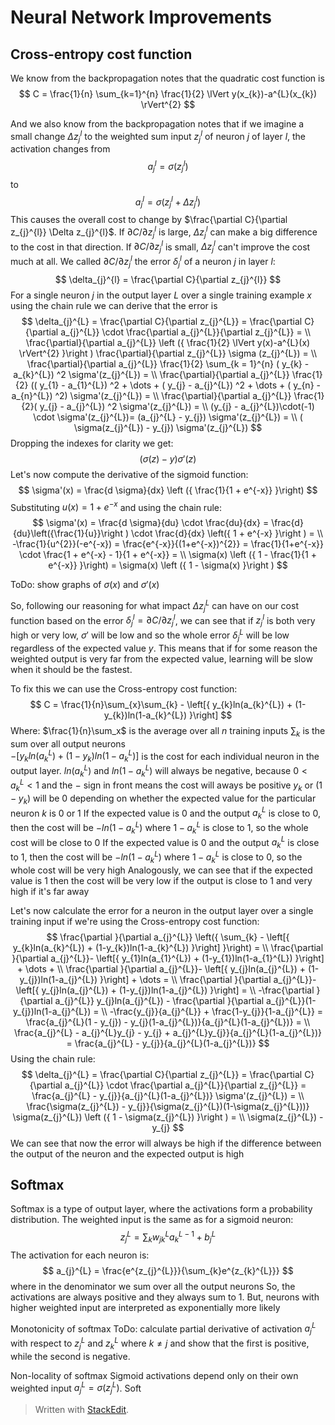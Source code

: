# Neural Network Improvements

## Cross-entropy cost function
We know from the backpropagation notes that the quadratic cost function is
$$
C = \frac{1}{n} \sum_{k=1}^{n} \frac{1}{2} \lVert y(x_{k})-a^{L}(x_{k}) \rVert^{2}
$$

And we also know from the backpropagation notes that if we imagine a small change $\Delta z_{j}^{l}$ to the weighted sum input $z_{j}^{l}$ of neuron $j$ of layer $l$, the activation changes from
$$
a_{j}^{l} = \sigma (z_{j}^{l})
$$
to
$$
a_{j}^{l} = \sigma (z_{j}^{l} + \Delta z_{j}^{l})
$$
This causes the overall cost to change by $\frac{\partial C}{\partial z_{j}^{l}} \Delta z_{j}^{l}$. If $\partial C / \partial z_{j}^{l}$ is large, $\Delta z_{j}^{l}$ can make a big difference to the cost in that direction. If $\partial C / \partial z_{j}^{l}$ is small, $\Delta z_{j}^{l}$ can't improve the cost much at all. 
We called $\partial C / \partial z_{j}^{l}$ the error $\delta_{j}^{l}$ of a neuron $j$ in layer $l$:
$$
\delta_{j}^{l} = \frac{\partial C}{\partial z_{j}^{l}}
$$
For a single neuron $j$ in the output layer $L$ over a single training example $x$ using the chain rule we can derive that the error is
$$
\delta_{j}^{L} = \frac{\partial C}{\partial z_{j}^{L}} = \frac{\partial C}{\partial a_{j}^{L}} \cdot \frac{\partial a_{j}^{L}}{\partial z_{j}^{L}} = \\
\frac{\partial}{\partial a_{j}^{L}} \left ({ \frac{1}{2} \lVert y(x)-a^{L}(x) \rVert^{2} }\right ) \frac{\partial}{\partial z_{j}^{L}} \sigma (z_{j}^{L}) = \\
\frac{\partial}{\partial a_{j}^{L}} \frac{1}{2} \sum_{k = 1}^{n} ( y_{k} - a_{k}^{L}) ^2 \sigma'(z_{j}^{L}) = \\
\frac{\partial}{\partial a_{j}^{L}} \frac{1}{2} (( y_{1} - a_{1}^{L}) ^2 + \dots + ( y_{j} - a_{j}^{L}) ^2 + \dots + ( y_{n} - a_{n}^{L}) ^2) \sigma'(z_{j}^{L}) = \\
\frac{\partial}{\partial a_{j}^{L}} \frac{1}{2}( y_{j} - a_{j}^{L}) ^2 \sigma'(z_{j}^{L}) = \\
(y_{j} - a_{j}^{L})\cdot(-1) \cdot \sigma'(z_{j}^{L})= (a_{j}^{L} - y_{j}) \sigma'(z_{j}^{L}) = \\
( \sigma(z_{j}^{L}) - y_{j}) \sigma'(z_{j}^{L})
$$
Dropping the indexes for clarity we get:
$$
( \sigma(z) - y) \sigma'(z)
$$
Let's now compute the derivative of the sigmoid function:
$$
\sigma'(x) = \frac{d \sigma}{dx} \left ({ \frac{1}{1 + e^{-x}} }\right)
$$
Substituting $u(x) = 1 + e^{-x}$ and using the chain rule:
$$
\sigma'(x) = \frac{d \sigma}{du} \cdot \frac{du}{dx} = \frac{d}{du}\left({\frac{1}{u}}\right ) \cdot \frac{d}{dx} \left({ 1 + e^{-x} }\right ) = \\
-\frac{1}{u^{2}}(-e^{-x}) = \frac{e^{-x}}{(1+e^{-x})^{2}} = \frac{1}{1+e^{-x}} \cdot \frac{1 + e^{-x} - 1}{1 + e^{-x}} = \\
\sigma(x) \left ({ 1 - \frac{1}{1 + e^{-x}} }\right) = \sigma(x) \left ({ 1 - \sigma(x) }\right )
$$

ToDo: show graphs of $\sigma (x)$ and $\sigma' (x)$

So, following our reasoning for what impact $\Delta z_{j}^{L}$ can have on our cost function based on the error $\delta_{j}^{l} = \partial C/\partial z_{j}^{l}$, we can see that if $z_{j}^{l}$ is both very high or very low, $\sigma'$ will be low and so the whole error $\delta_{j}^{L}$ will be low regardless of the expected value $y$. This means that if for some reason the weighted output is very far from the expected value, learning will be slow when it should be the fastest.

To fix this we can use the Cross-entropy cost function:
$$
C = \frac{1}{n}\sum_{x}\sum_{k} - \left[{ y_{k}ln(a_{k}^{L}) + (1-y_{k})ln(1-a_{k}^{L}) }\right]
$$
Where:
$\frac{1}{n}\sum_x$ is the average over all $n$ training inputs
$\sum_{k}$ is the sum over all output neurons  
$- \left[{ y_{k}ln(a_{k}^{L}) + (1-y_{k})ln(1-a_{k}^{L}) }\right]$ is the cost for each individual neuron in the output layer. 
$ln(a_{k}^{L})$ and $ln(1-a_{k}^{L})$ will always be negative, because $0 < a_{k}^{L} < 1$ and the $-$ sign in front means the cost will aways be positive
$y_{k}$ or $(1-y_{k})$ will be $0$ depending on whether the expected value for the particular neuron $k$ is $0$ or $1$
If the expected value is $0$ and the output $a_{k}^{L}$ is close to $0$, then the cost will be $-ln(1-a_{k}^{L})$ where $1-a_{k}^{L}$ is close to $1$, so the whole cost will be close to $0$
If the expected value is $0$ and the output $a_{k}^{L}$ is close to $1$, then the cost will be $-ln(1-a_{k}^{L})$ where $1-a_{k}^{L}$ is close to $0$, so the whole cost will be very high
Analogously, we can see that if the expected value is $1$ then the cost will be very low if the output is close to $1$ and very high if it's far away

Let's now calculate the error for a neuron in the output layer over a single training input if we're using the Cross-entropy cost function:
$$
\frac{\partial }{\partial a_{j}^{L}} \left({ \sum_{k} - \left[{ y_{k}ln(a_{k}^{L}) + (1-y_{k})ln(1-a_{k}^{L}) }\right] }\right) = \\
\frac{\partial }{\partial a_{j}^{L}}- \left[{ y_{1}ln(a_{1}^{L}) + (1-y_{1})ln(1-a_{1}^{L}) }\right] + \dots + \\
\frac{\partial }{\partial a_{j}^{L}}- \left[{ y_{j}ln(a_{j}^{L}) + (1-y_{j})ln(1-a_{j}^{L}) }\right] + \dots = \\
\frac{\partial }{\partial a_{j}^{L}}- \left[{ y_{j}ln(a_{j}^{L}) + (1-y_{j})ln(1-a_{j}^{L}) }\right] = \\
-\frac{\partial }{\partial a_{j}^{L}}  y_{j}ln(a_{j}^{L}) - \frac{\partial }{\partial a_{j}^{L}}(1-y_{j})ln(1-a_{j}^{L}) = \\
-\frac{y_{j}}{a_{j}^{L}} + \frac{1-y_{j}}{1-a_{j}^{L}} = \frac{a_{j}^{L}(1 - y_{j}) - y_{j}(1-a_{j}^{L})}{a_{j}^{L}(1-a_{j}^{L})} = \\
\frac{a_{j}^{L} - a_{j}^{L}y_{j} - y_{j} + a_{j}^{L}y_{j}}{a_{j}^{L}(1-a_{j}^{L})} = \frac{a_{j}^{L} - y_{j}}{a_{j}^{L}(1-a_{j}^{L})}
$$
Using the chain rule:
$$
\delta_{j}^{L} = \frac{\partial C}{\partial z_{j}^{L}} = \frac{\partial C}{\partial a_{j}^{L}} \cdot \frac{\partial a_{j}^{L}}{\partial z_{j}^{L}} = \frac{a_{j}^{L} - y_{j}}{a_{j}^{L}(1-a_{j}^{L})} \sigma'(z_{j}^{L}) = \\
\frac{\sigma(z_{j}^{L}) - y_{j}}{\sigma(z_{j}^{L})(1-\sigma(z_{j}^{L}))} \sigma(z_{j}^{L}) \left ({ 1 - \sigma(z_{j}^{L}) }\right ) = \\
\sigma(z_{j}^{L}) - y_{j}
$$
We can see that now the error will always be high if the difference between the output of the neuron and the expected output is high

## Softmax
Softmax is a type of output layer, where the activations form a probability distribution.
The weighted input is the same as for a sigmoid neuron:
$$
z_{j}^{L} = \sum_{k} w_{jk}^{L} a_{k}^{L-1} + b_{j}^{L}
$$
The activation for each neuron is:
$$
a_{j}^{L} = \frac{e^{z_{j}^{L}}}{\sum_{k}e^{z_{k}^{L}}}
$$
where in the denominator we sum over all the output neurons
So, the activations are always positive and they always sum to $1$. But, neurons with higher weighted input are interpreted as exponentially more likely

Monotonicity of softmax
ToDo: calculate partial derivative of activation $a_{j}^{L}$ with respect to $z_{j}^{L}$ and $z_{k}^{L}$ where $k \ne j$ and show that the first is positive, while the second is negative.

Non-locality of softmax
Sigmoid activations depend only on their own weighted input $a_{j}^{L} = \sigma(z_{j}^{L})$. Soft

> Written with [StackEdit](https://stackedit.io/).
<!--stackedit_data:
eyJoaXN0b3J5IjpbLTE4MzY5MjQxMzEsMTY4NzE0Nzk1NiwyMT
gyNDgyNDYsLTc1MzI2NDMzMCwtMTc0NzcyNzUwOCwtNTM1NjM4
MzIyLDkyNjI2NDU2OV19
-->